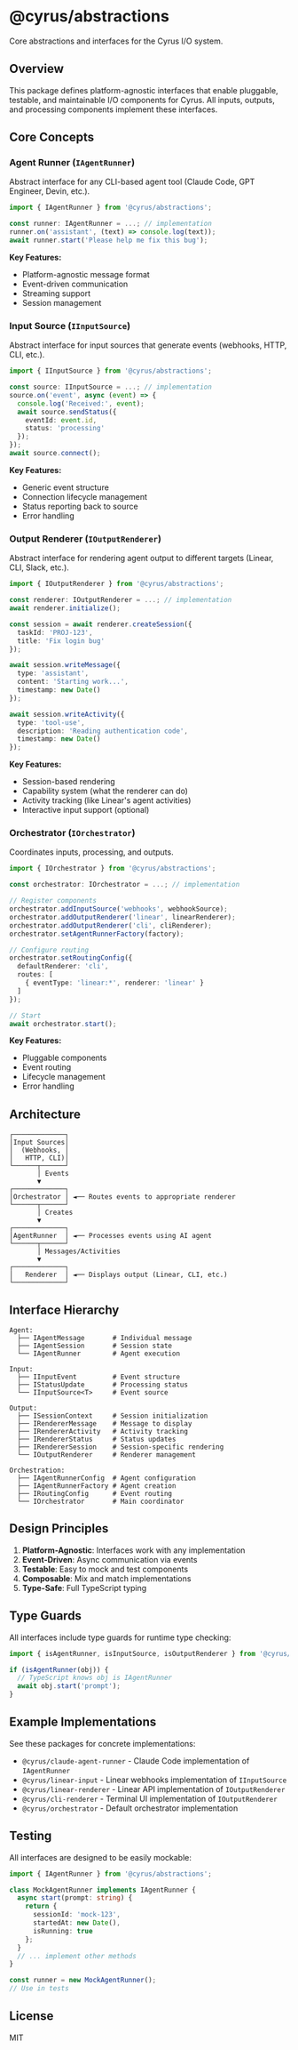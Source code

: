 # @cyrus/abstractions

Core abstractions and interfaces for the Cyrus I/O system.

## Overview

This package defines platform-agnostic interfaces that enable pluggable, testable, and maintainable I/O components for Cyrus. All inputs, outputs, and processing components implement these interfaces.

## Core Concepts

### Agent Runner (`IAgentRunner`)

Abstract interface for any CLI-based agent tool (Claude Code, GPT Engineer, Devin, etc.).

```typescript
import { IAgentRunner } from '@cyrus/abstractions';

const runner: IAgentRunner = ...; // implementation
runner.on('assistant', (text) => console.log(text));
await runner.start('Please help me fix this bug');
```

**Key Features:**
- Platform-agnostic message format
- Event-driven communication
- Streaming support
- Session management

### Input Source (`IInputSource`)

Abstract interface for input sources that generate events (webhooks, HTTP, CLI, etc.).

```typescript
import { IInputSource } from '@cyrus/abstractions';

const source: IInputSource = ...; // implementation
source.on('event', async (event) => {
  console.log('Received:', event);
  await source.sendStatus({
    eventId: event.id,
    status: 'processing'
  });
});
await source.connect();
```

**Key Features:**
- Generic event structure
- Connection lifecycle management
- Status reporting back to source
- Error handling

### Output Renderer (`IOutputRenderer`)

Abstract interface for rendering agent output to different targets (Linear, CLI, Slack, etc.).

```typescript
import { IOutputRenderer } from '@cyrus/abstractions';

const renderer: IOutputRenderer = ...; // implementation
await renderer.initialize();

const session = await renderer.createSession({
  taskId: 'PROJ-123',
  title: 'Fix login bug'
});

await session.writeMessage({
  type: 'assistant',
  content: 'Starting work...',
  timestamp: new Date()
});

await session.writeActivity({
  type: 'tool-use',
  description: 'Reading authentication code',
  timestamp: new Date()
});
```

**Key Features:**
- Session-based rendering
- Capability system (what the renderer can do)
- Activity tracking (like Linear's agent activities)
- Interactive input support (optional)

### Orchestrator (`IOrchestrator`)

Coordinates inputs, processing, and outputs.

```typescript
import { IOrchestrator } from '@cyrus/abstractions';

const orchestrator: IOrchestrator = ...; // implementation

// Register components
orchestrator.addInputSource('webhooks', webhookSource);
orchestrator.addOutputRenderer('linear', linearRenderer);
orchestrator.addOutputRenderer('cli', cliRenderer);
orchestrator.setAgentRunnerFactory(factory);

// Configure routing
orchestrator.setRoutingConfig({
  defaultRenderer: 'cli',
  routes: [
    { eventType: 'linear:*', renderer: 'linear' }
  ]
});

// Start
await orchestrator.start();
```

**Key Features:**
- Pluggable components
- Event routing
- Lifecycle management
- Error handling

## Architecture

```
┌─────────────┐
│Input Sources│
│  (Webhooks, │
│   HTTP, CLI)│
└──────┬──────┘
       │ Events
       ▼
┌─────────────┐
│Orchestrator │ ◄── Routes events to appropriate renderer
└──────┬──────┘
       │ Creates
       ▼
┌─────────────┐
│AgentRunner  │ ◄── Processes events using AI agent
└──────┬──────┘
       │ Messages/Activities
       ▼
┌─────────────┐
│   Renderer  │ ◄── Displays output (Linear, CLI, etc.)
└─────────────┘
```

## Interface Hierarchy

```
Agent:
  ├── IAgentMessage       # Individual message
  ├── IAgentSession       # Session state
  └── IAgentRunner        # Agent execution

Input:
  ├── IInputEvent         # Event structure
  ├── IStatusUpdate       # Processing status
  └── IInputSource<T>     # Event source

Output:
  ├── ISessionContext     # Session initialization
  ├── IRendererMessage    # Message to display
  ├── IRendererActivity   # Activity tracking
  ├── IRendererStatus     # Status updates
  ├── IRendererSession    # Session-specific rendering
  └── IOutputRenderer     # Renderer management

Orchestration:
  ├── IAgentRunnerConfig  # Agent configuration
  ├── IAgentRunnerFactory # Agent creation
  ├── IRoutingConfig      # Event routing
  └── IOrchestrator       # Main coordinator
```

## Design Principles

1. **Platform-Agnostic**: Interfaces work with any implementation
2. **Event-Driven**: Async communication via events
3. **Testable**: Easy to mock and test components
4. **Composable**: Mix and match implementations
5. **Type-Safe**: Full TypeScript typing

## Type Guards

All interfaces include type guards for runtime type checking:

```typescript
import { isAgentRunner, isInputSource, isOutputRenderer } from '@cyrus/abstractions';

if (isAgentRunner(obj)) {
  // TypeScript knows obj is IAgentRunner
  await obj.start('prompt');
}
```

## Example Implementations

See these packages for concrete implementations:

- `@cyrus/claude-agent-runner` - Claude Code implementation of `IAgentRunner`
- `@cyrus/linear-input` - Linear webhooks implementation of `IInputSource`
- `@cyrus/linear-renderer` - Linear API implementation of `IOutputRenderer`
- `@cyrus/cli-renderer` - Terminal UI implementation of `IOutputRenderer`
- `@cyrus/orchestrator` - Default orchestrator implementation

## Testing

All interfaces are designed to be easily mockable:

```typescript
import { IAgentRunner } from '@cyrus/abstractions';

class MockAgentRunner implements IAgentRunner {
  async start(prompt: string) {
    return {
      sessionId: 'mock-123',
      startedAt: new Date(),
      isRunning: true
    };
  }
  // ... implement other methods
}

const runner = new MockAgentRunner();
// Use in tests
```

## License

MIT
